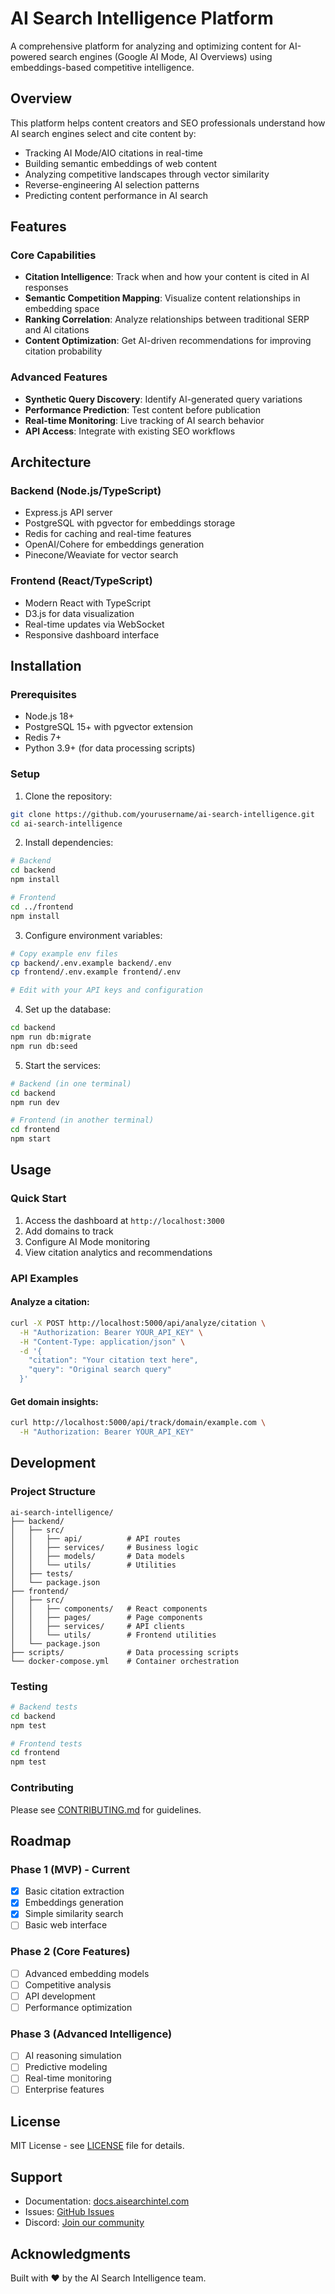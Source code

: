 # AI Search Intelligence Platform

A comprehensive platform for analyzing and optimizing content for AI-powered search engines (Google AI Mode, AI Overviews) using embeddings-based competitive intelligence.

## Overview

This platform helps content creators and SEO professionals understand how AI search engines select and cite content by:
- Tracking AI Mode/AIO citations in real-time
- Building semantic embeddings of web content
- Analyzing competitive landscapes through vector similarity
- Reverse-engineering AI selection patterns
- Predicting content performance in AI search

## Features

### Core Capabilities
- **Citation Intelligence**: Track when and how your content is cited in AI responses
- **Semantic Competition Mapping**: Visualize content relationships in embedding space
- **Ranking Correlation**: Analyze relationships between traditional SERP and AI citations
- **Content Optimization**: Get AI-driven recommendations for improving citation probability

### Advanced Features
- **Synthetic Query Discovery**: Identify AI-generated query variations
- **Performance Prediction**: Test content before publication
- **Real-time Monitoring**: Live tracking of AI search behavior
- **API Access**: Integrate with existing SEO workflows

## Architecture

### Backend (Node.js/TypeScript)
- Express.js API server
- PostgreSQL with pgvector for embeddings storage
- Redis for caching and real-time features
- OpenAI/Cohere for embeddings generation
- Pinecone/Weaviate for vector search

### Frontend (React/TypeScript)
- Modern React with TypeScript
- D3.js for data visualization
- Real-time updates via WebSocket
- Responsive dashboard interface

## Installation

### Prerequisites
- Node.js 18+
- PostgreSQL 15+ with pgvector extension
- Redis 7+
- Python 3.9+ (for data processing scripts)

### Setup

1. Clone the repository:
```bash
git clone https://github.com/yourusername/ai-search-intelligence.git
cd ai-search-intelligence
```

2. Install dependencies:
```bash
# Backend
cd backend
npm install

# Frontend
cd ../frontend
npm install
```

3. Configure environment variables:
```bash
# Copy example env files
cp backend/.env.example backend/.env
cp frontend/.env.example frontend/.env

# Edit with your API keys and configuration
```

4. Set up the database:
```bash
cd backend
npm run db:migrate
npm run db:seed
```

5. Start the services:
```bash
# Backend (in one terminal)
cd backend
npm run dev

# Frontend (in another terminal)
cd frontend
npm start
```

## Usage

### Quick Start
1. Access the dashboard at `http://localhost:3000`
2. Add domains to track
3. Configure AI Mode monitoring
4. View citation analytics and recommendations

### API Examples

#### Analyze a citation:
```bash
curl -X POST http://localhost:5000/api/analyze/citation \
  -H "Authorization: Bearer YOUR_API_KEY" \
  -H "Content-Type: application/json" \
  -d '{
    "citation": "Your citation text here",
    "query": "Original search query"
  }'
```

#### Get domain insights:
```bash
curl http://localhost:5000/api/track/domain/example.com \
  -H "Authorization: Bearer YOUR_API_KEY"
```

## Development

### Project Structure
```
ai-search-intelligence/
├── backend/
│   ├── src/
│   │   ├── api/          # API routes
│   │   ├── services/     # Business logic
│   │   ├── models/       # Data models
│   │   └── utils/        # Utilities
│   ├── tests/
│   └── package.json
├── frontend/
│   ├── src/
│   │   ├── components/   # React components
│   │   ├── pages/        # Page components
│   │   ├── services/     # API clients
│   │   └── utils/        # Frontend utilities
│   └── package.json
├── scripts/              # Data processing scripts
└── docker-compose.yml    # Container orchestration
```

### Testing
```bash
# Backend tests
cd backend
npm test

# Frontend tests
cd frontend
npm test
```

### Contributing
Please see [CONTRIBUTING.md](CONTRIBUTING.md) for guidelines.

## Roadmap

### Phase 1 (MVP) - Current
- [x] Basic citation extraction
- [x] Embeddings generation
- [x] Simple similarity search
- [ ] Basic web interface

### Phase 2 (Core Features)
- [ ] Advanced embedding models
- [ ] Competitive analysis
- [ ] API development
- [ ] Performance optimization

### Phase 3 (Advanced Intelligence)
- [ ] AI reasoning simulation
- [ ] Predictive modeling
- [ ] Real-time monitoring
- [ ] Enterprise features

## License

MIT License - see [LICENSE](LICENSE) file for details.

## Support

- Documentation: [docs.aisearchintel.com](https://docs.aisearchintel.com)
- Issues: [GitHub Issues](https://github.com/yourusername/ai-search-intelligence/issues)
- Discord: [Join our community](https://discord.gg/aisearchintel)

## Acknowledgments

Built with ❤️ by the AI Search Intelligence team.